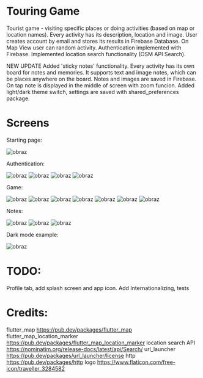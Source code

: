 # Touring Game
Tourist game - visiting specific places or doing activities (based on map or location names). Every activity has its description, location and image. User creates account by email and stores its results in Firebase Database. On Map View user can random activity. Authentication implemented with Firebase.
Implemented location search functionality (OSM API Search).

NEW UPDATE
Added 'sticky notes' functionality. Every activity has its own board for notes and memories. It supports text and image notes, which can be places anywhere on the board. Notes and images are saved in Firebase. On tap note is displayed in the middle of screen with zoom funcion.
Added light/dark theme switch, settings are saved with shared_preferences package.

# Screens

Starting page:

![obraz](https://github.com/mis177/touring-game/assets/56123042/4b13b906-6172-4fb0-a93a-5bc8c0936af4)




Authentication:

![obraz](https://github.com/mis177/touring-game/assets/56123042/13710feb-dece-46ec-a2b5-eb9939814b00)  ![obraz](https://github.com/mis177/touring-game/assets/56123042/361010aa-8d78-4b44-a085-6b8c6bcae18e) ![obraz](https://github.com/mis177/touring-game/assets/56123042/62241792-75cd-4c94-a377-3f95e19a9d66) ![obraz](https://github.com/mis177/touring-game/assets/56123042/362123f1-d07f-4fe7-8e43-39b853431b59) 




Game:

![obraz](https://github.com/mis177/touring-game/assets/56123042/a9edda5a-49fc-4c71-9779-cb963eb5f1bb) ![obraz](https://github.com/mis177/touring-game/assets/56123042/fad4f6b1-9dbc-4bcd-a479-37bd373681c4)  ![obraz](https://github.com/mis177/touring-game/assets/56123042/d2667a52-5a9e-439b-ab0e-7b3f26653926) ![obraz](https://github.com/mis177/touring-game/assets/56123042/94650f25-7b13-464b-8ba2-581e633a4700) ![obraz](https://github.com/mis177/touring-game/assets/56123042/85f90076-ffdc-42b9-a574-72423b51ede8) ![obraz](https://github.com/mis177/touring-game/assets/56123042/e4b2eee8-02ba-4a17-a997-d8e8eead4ca3) ![obraz](https://github.com/mis177/touring-game/assets/56123042/64e9486c-4861-4557-8c7c-6915e7800fd0)



Notes:

![obraz](https://github.com/mis177/touring-game/assets/56123042/172fbfe1-51be-4032-81ee-52d186d3bde9) ![obraz](https://github.com/mis177/touring-game/assets/56123042/f5405922-92ba-41c1-ad22-005afd7d6677) ![obraz](https://github.com/mis177/touring-game/assets/56123042/e8ae925f-9b0a-44f2-9af4-b0a9076d7513)


Dark mode example:

![obraz](https://github.com/mis177/touring-game/assets/56123042/df0919eb-e694-4c9a-ae50-4e2edafa30f1)






# TODO:
Profile tab, add splash screen and app icon. Add Internationalizing, tests

# Credits:
flutter_map  https://pub.dev/packages/flutter_map
flutter_map_location_marker  https://pub.dev/packages/flutter_map_location_marker
location search API https://nominatim.org/release-docs/latest/api/Search/
url_launcher https://pub.dev/packages/url_launcher/license
http https://pub.dev/packages/http
logo https://www.flaticon.com/free-icon/traveller_3284582
